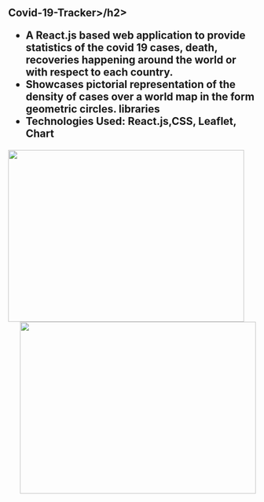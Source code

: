 <h2>Covid-19-Tracker>/h2>
  <ul>
    <li>  A React.js based web application to provide statistics of the covid
19 cases, death, recoveries happening around the world or with
respect to each country.</li>
    <li> Showcases pictorial representation of the density of cases over a world map in the form geometric circles. libraries</li>
    <li><strong>Technologies Used: </strong> React.js,CSS, Leaflet, Chart </li>
  </ul>
  
  <a href="url"><img src="https://user-images.githubusercontent.com/54434689/129333416-b2c4f3a8-e909-45f2-82a2-b8db35e72949.png" align="left" height="350" width="480"/></a>
<a href="url"><img src="https://user-images.githubusercontent.com/54434689/129333813-19a6002c-b3f0-4962-9560-ac1d22642335.png"  align="right" height="350" width="480"/></a>

  
 
